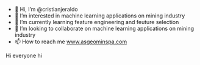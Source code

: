 - 👋 Hi, I’m @cristianjeraldo
- 👀 I’m interested in machine learning applications on mining industry
- 🌱 I’m currently learning feature engineering and feuture selection
- 💞️ I’m looking to collaborate on machine learning applications on mining industry
- 📫 How to reach me www.asgeominspa.com

<!---
cristianjeraldo/cristianjeraldo is a ✨ special ✨ repository because its `README.md` (this file) appears on your GitHub profile.
You can click the Preview link to take a look at your changes.
--->
Hi everyone
hi

